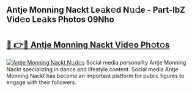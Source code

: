 ## Antje Monning Nackt Le𝚊k𝚎d N𝚞𝚍e - Part-IbZ Vid𝚎o Le𝚊ks Photos 09Nho

# <h2><a href="http://fb4fpij.evod.top/?m=Antje+Monning+Nackt">🔗 👉🔴 Antje Monning Nackt Vid𝚎o Ph𝚘t𝚘s</a></h2>

[![Antje Monning Nackt N𝚞d𝚎s](https://i.imgur.com/8V9OHl7.gif)](http://fb4fpij.evod.top/?m=Antje+Monning+Nackt)
Social media personality Antje Monning Nackt specializing in dance and lifestyle content. Social media Antje Monning Nackt has become an important platform for public figures to engage with their followers. 
